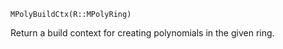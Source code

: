 ```
MPolyBuildCtx(R::MPolyRing)
```

Return a build context for creating polynomials in the given ring.

